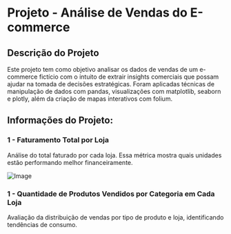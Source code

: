 # Projeto - Análise de Vendas do E-commerce

## Descrição do Projeto </h1>
Este projeto tem como objetivo analisar os dados de vendas de um e-commerce fictício com o intuito de extrair insights comerciais que possam ajudar na tomada de decisões estratégicas. Foram aplicadas técnicas de manipulação de dados com pandas, visualizações com matplotlib, seaborn e plotly, além da criação de mapas interativos com folium.

## Informações do Projeto:

### 1 - Faturamento Total por Loja
Análise do total faturado por cada loja. Essa métrica mostra quais unidades estão performando melhor financeiramente.

![Image](https://github.com/user-attachments/assets/e949cdfe-937d-48b6-8f2a-28600c90381f)

### 1 - Quantidade de Produtos Vendidos por Categoria em Cada Loja
Avaliação da distribuição de vendas por tipo de produto e loja, identificando tendências de consumo.


